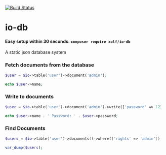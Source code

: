 [![Build Status](https://travis-ci.org/xolf/io-db.svg?branch=master)](https://travis-ci.org/xolf/io-db)

# io-db
#### Easy setup within 30 seconds: `composer require xolf/io-db`

A static json database system

### Fetch documents from the database
```php
$user = $io->table('user')->document('admin');

echo $user->name;
```

### Write to documents
```php
$user = $io->table('user')->document('admin')->write(['password' => 123456]);

echo $user->name . ' Password: ' . $user->password;
```

### Find Documents
```php
$users = $io->table('user')->documents()->where(['rights' => 'admin']);

var_dump($users);
```
